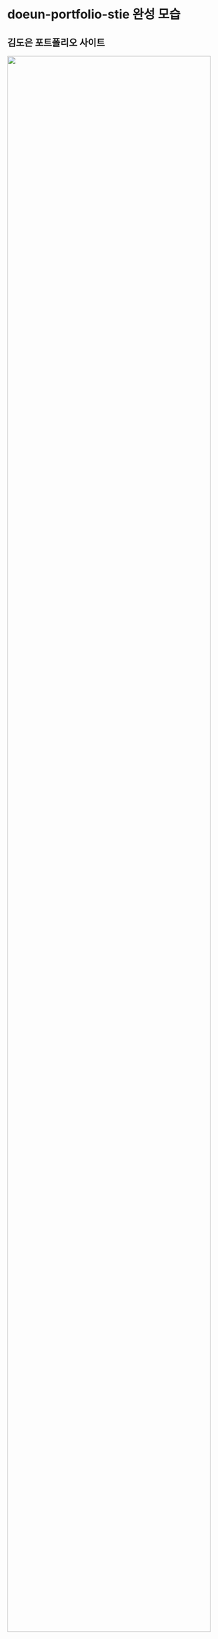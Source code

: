 # doeun-portfolio-stie 완성 모습
<h2>김도은 포트폴리오 사이트</h2>

<div>
  <img src="https://github.com/ddonni0426/doeun-portfolio-stie/blob/master/assets/image/doeun-site.gif" width="96%"></img>
</div>
